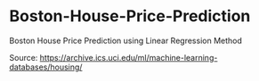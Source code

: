 # Boston-House-Price-Prediction

Boston House Price Prediction using Linear Regression Method


Source: 
https://archive.ics.uci.edu/ml/machine-learning-databases/housing/
